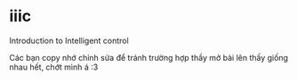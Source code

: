 # iiic

Introduction to Intelligent control

Các bạn copy nhớ chỉnh sửa để tránh trường hợp thầy mở bài lên thấy giống nhau hết, chớt mình á :3 

